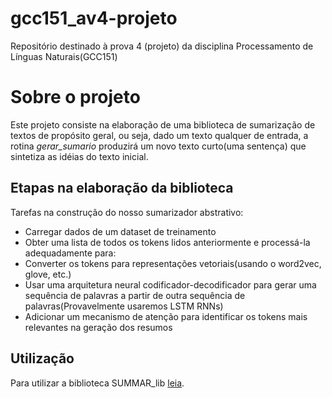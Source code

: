 # gcc151_av4-projeto
Repositório destinado à prova 4 (projeto) da disciplina Processamento de Línguas Naturais(GCC151)

# Sobre o projeto
Este projeto consiste na elaboração de uma biblioteca de sumarização de textos de propósito geral, ou seja, dado um texto qualquer de entrada, a rotina <em>gerar_sumario</em> produzirá um novo texto curto(uma sentença) que sintetiza as idéias do texto inicial.

## Etapas na elaboração da biblioteca

Tarefas na construção do nosso sumarizador abstrativo:
 - Carregar dados de um dataset de treinamento
 - Obter uma lista de todos os tokens lidos anteriormente e processá-la adequadamente para:
 - Converter os tokens para representações vetoriais(usando o word2vec, glove, etc.)
 - Usar uma arquitetura neural codificador-decodificador para gerar uma sequência de palavras a partir de outra sequência de palavras(Provavelmente usaremos LSTM RNNs)
 - Adicionar um mecanismo de atenção para identificar os tokens mais relevantes na geração dos resumos
 
 ## Utilização
 Para utilizar a biblioteca SUMMAR_lib [leia](https://github.com/m4rc1o/gcc151_av4-projeto/blob/master/SUMMAR_lib/README.md).
